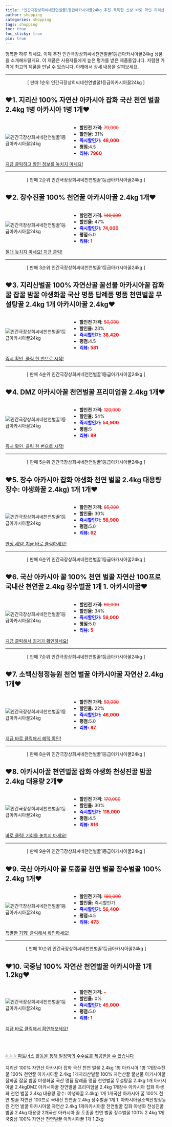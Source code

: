 ```yaml
---
title: "인간극장상희씨네천연벌꿀1등급아카시아꿀24kg 추천 독특한 신상 바로 확인 지리산 100% 자연산 아카시아 잡화"
author: shopping
categories: shopping
tags: shopping
toc: true
toc_sticky: true
pin: true
---
```

행복한 하루 되세요. 이제 추천 인간극장상희씨네천연벌꿀1등급아카시아꿀24kg 상품을 소개해드릴게요. 이 제품은 사용자들에게 높은 평가를 받은 제품들입니다. 저렴한 가격에 최고의 제품을 만날 수 있습니다. 아래에서 상세 내용을 살펴보세요.

---
<p class="toplist" style="margin: 0 auto; display: block; width: fit-content;">[ 판매 1순위 인간극장상희씨네천연벌꿀1등급아카시아꿀24kg ]</p>

<h2><strong>❤️1. 지리산 100% 자연산 아카시아 잡화 국산 천연 벌꿀 2.4kg 1병 아카시아 1병 1개❤️</strong></h2>

<div style="display: flex; align-items: center;">
    <div style="flex: 0.4;">
        <img src="https://thumbnail9.coupangcdn.com/thumbnails/remote/230x230ex/image/vendor_inventory/706c/19e8189cfa27e4eff3810da11f8c53ad7ae250aaca7fb1a21e36433f04bb.jpg" alt="인간극장상희씨네천연벌꿀1등급아카시아꿀24kg" style="max-width: 100%;">
    </div>
    <div style="flex: 0.6; margin-left: 10px;">
        <ul>
            <li><strong>할인전 가격:</strong> <del style="color: red;">70,000</del></li>
            <li><strong>할인율:</strong> 31%</li>
            <li><span style='color:blue'><strong>즉시할인가:</strong></span> <span style='color:red'><strong>48,000</strong></span></li>
            <li><strong>평점:</strong>4.5</li>
            <li><span style='color:blue'><strong>리뷰:</strong></span> <span style='color:red'><strong>7960</strong></span></li>
        </ul>
    </div>
</div>
<div class="center">
    <a href="https://selin100587.github.io?lptag=AF9450613&subid=githubio&pageKey=2173206718&traceid=V0-153&itemId=3696314534&vendorItemId=71681666718" class="myButton">
        지금 클릭하고 할인 정보를 놓치지 마세요!
    </a>
</div>


---
<p class="toplist" style="margin: 0 auto; display: block; width: fit-content;">[ 판매 2순위 인간극장상희씨네천연벌꿀1등급아카시아꿀24kg ]</p>

<h2><strong>❤️2. 장수진꿀 100% 천연꿀 아카시아꿀 2.4kg 1개❤️</strong></h2>

<div style="display: flex; align-items: center;">
    <div style="flex: 0.4;">
        <img src="https://thumbnail10.coupangcdn.com/thumbnails/remote/230x230ex/image/vendor_inventory/b5d7/207bc7892ea3e9f47c31b2b9519a94fa1255b26822ca1a01533a9f5d8c08.jpg" alt="인간극장상희씨네천연벌꿀1등급아카시아꿀24kg" style="max-width: 100%;">
    </div>
    <div style="flex: 0.6; margin-left: 10px;">
        <ul>
            <li><strong>할인전 가격:</strong> <del style="color: red;">140,000</del></li>
            <li><strong>할인율:</strong> 47%</li>
            <li><span style='color:blue'><strong>즉시할인가:</strong></span> <span style='color:red'><strong>74,000</strong></span></li>
            <li><strong>평점:</strong>5.0</li>
            <li><span style='color:blue'><strong>리뷰:</strong></span> <span style='color:red'><strong>1</strong></span></li>
        </ul>
    </div>
</div>
<div class="center">
    <a href="https://selin100587.github.io?lptag=AF9450613&subid=githubio&pageKey=8205249004&traceid=V0-153&itemId=20539732281&vendorItemId=87461996682" class="myButton">
        절대 놓치지 마세요! 지금 클릭!
    </a>
</div>


---
<p class="toplist" style="margin: 0 auto; display: block; width: fit-content;">[ 판매 3순위 인간극장상희씨네천연벌꿀1등급아카시아꿀24kg ]</p>

<h2><strong>❤️3. 지리산벌꿀 100% 자연산꿀 꿀선물 아카시아꿀 잡화꿀 잡꿀 밤꿀 야생화꿀 국산 명품 답례품 명품 천연벌꿀 무설탕꿀 2.4kg 1개 아카시아꿀 2.4kg❤️</strong></h2>

<div style="display: flex; align-items: center;">
    <div style="flex: 0.4;">
        <img src="https://thumbnail8.coupangcdn.com/thumbnails/remote/230x230ex/image/vendor_inventory/c9d0/3c2066a02534b11d92fa1826b9beeb4e07c62bc4b7ad1759b1af1418c6dc.png" alt="인간극장상희씨네천연벌꿀1등급아카시아꿀24kg" style="max-width: 100%;">
    </div>
    <div style="flex: 0.6; margin-left: 10px;">
        <ul>
            <li><strong>할인전 가격:</strong> <del style="color: red;">50,000</del></li>
            <li><strong>할인율:</strong> 23%</li>
            <li><span style='color:blue'><strong>즉시할인가:</strong></span> <span style='color:red'><strong>38,420</strong></span></li>
            <li><strong>평점:</strong>4.5</li>
            <li><span style='color:blue'><strong>리뷰:</strong></span> <span style='color:red'><strong>581</strong></span></li>
        </ul>
    </div>
</div>
<div class="center">
    <a href="https://selin100587.github.io?lptag=AF9450613&subid=githubio&pageKey=7271860369&traceid=V0-153&itemId=18547073180&vendorItemId=82226450323" class="myButton">
        즉시 확인, 클릭 한 번으로 시작!
    </a>
</div>


---
<p class="toplist" style="margin: 0 auto; display: block; width: fit-content;">[ 판매 4순위 인간극장상희씨네천연벌꿀1등급아카시아꿀24kg ]</p>

<h2><strong>❤️4. DMZ 아카시아꿀 천연벌꿀 프리미엄꿀 2.4kg 1개❤️</strong></h2>

<div style="display: flex; align-items: center;">
    <div style="flex: 0.4;">
        <img src="https://thumbnail8.coupangcdn.com/thumbnails/remote/230x230ex/image/vendor_inventory/793c/ac6ddc9ba3de573c3b7397d4a550e043f86659e91287718d8020ed02dda5.jpg" alt="인간극장상희씨네천연벌꿀1등급아카시아꿀24kg" style="max-width: 100%;">
    </div>
    <div style="flex: 0.6; margin-left: 10px;">
        <ul>
            <li><strong>할인전 가격:</strong> <del style="color: red;">120,000</del></li>
            <li><strong>할인율:</strong> 54%</li>
            <li><span style='color:blue'><strong>즉시할인가:</strong></span> <span style='color:red'><strong>54,900</strong></span></li>
            <li><strong>평점:</strong>5</li>
            <li><span style='color:blue'><strong>리뷰:</strong></span> <span style='color:red'><strong>99</strong></span></li>
        </ul>
    </div>
</div>
<div class="center">
    <a href="https://selin100587.github.io?lptag=AF9450613&subid=githubio&pageKey=8148663136&traceid=V0-153&itemId=23179414660&vendorItemId=90212115121" class="myButton">
        즉시 확인, 클릭 한 번으로 시작!
    </a>
</div>


---
<p class="toplist" style="margin: 0 auto; display: block; width: fit-content;">[ 판매 5순위 인간극장상희씨네천연벌꿀1등급아카시아꿀24kg ]</p>

<h2><strong>❤️5. 장수 아카시아 잡화 야생화 천연 벌꿀 2.4kg 대용량 장수: 야생화꿀 2.4kg) 1개 1개❤️</strong></h2>

<div style="display: flex; align-items: center;">
    <div style="flex: 0.4;">
        <img src="https://thumbnail6.coupangcdn.com/thumbnails/remote/230x230ex/image/vendor_inventory/d34b/e33b71bfd40123a5b7c647e9a04b24c3768287c78f419e572a8b1f4bd9ac.png" alt="인간극장상희씨네천연벌꿀1등급아카시아꿀24kg" style="max-width: 100%;">
    </div>
    <div style="flex: 0.6; margin-left: 10px;">
        <ul>
            <li><strong>할인전 가격:</strong> <del style="color: red;">85,000</del></li>
            <li><strong>할인율:</strong> 30%</li>
            <li><span style='color:blue'><strong>즉시할인가:</strong></span> <span style='color:red'><strong>58,900</strong></span></li>
            <li><strong>평점:</strong>5.0</li>
            <li><span style='color:blue'><strong>리뷰:</strong></span> <span style='color:red'><strong>62</strong></span></li>
        </ul>
    </div>
</div>
<div class="center">
    <a href="https://selin100587.github.io?lptag=AF9450613&subid=githubio&pageKey=7711246662&traceid=V0-153&itemId=20671301508&vendorItemId=84180274770" class="myButton">
        한정 세일! 지금 바로 클릭하세요!
    </a>
</div>


---
<p class="toplist" style="margin: 0 auto; display: block; width: fit-content;">[ 판매 6순위 인간극장상희씨네천연벌꿀1등급아카시아꿀24kg ]</p>

<h2><strong>❤️6. 국산 아카시아 꿀 100% 천연 벌꿀 자연산 100프로 국내산 천연꿀 2.4kg 장수벌꿀 1개 1. 아카시아꿀❤️</strong></h2>

<div style="display: flex; align-items: center;">
    <div style="flex: 0.4;">
        <img src="https://thumbnail8.coupangcdn.com/thumbnails/remote/230x230ex/image/vendor_inventory/96ca/eb6df31613b5e5f05736c2424e9b4e62d085d857ffbd8e959d46c02ef0b5.jpg" alt="인간극장상희씨네천연벌꿀1등급아카시아꿀24kg" style="max-width: 100%;">
    </div>
    <div style="flex: 0.6; margin-left: 10px;">
        <ul>
            <li><strong>할인전 가격:</strong> <del style="color: red;">90,000</del></li>
            <li><strong>할인율:</strong> 34%</li>
            <li><span style='color:blue'><strong>즉시할인가:</strong></span> <span style='color:red'><strong>59,000</strong></span></li>
            <li><strong>평점:</strong>5.0</li>
            <li><span style='color:blue'><strong>리뷰:</strong></span> <span style='color:red'><strong>5</strong></span></li>
        </ul>
    </div>
</div>
<div class="center">
    <a href="https://selin100587.github.io?lptag=AF9450613&subid=githubio&pageKey=7701528316&traceid=V0-153&itemId=20621514424&vendorItemId=87695750714" class="myButton">
        지금 클릭해서 최저가 확인하세요!
    </a>
</div>


---
<p class="toplist" style="margin: 0 auto; display: block; width: fit-content;">[ 판매 7순위 인간극장상희씨네천연벌꿀1등급아카시아꿀24kg ]</p>

<h2><strong>❤️7. 소백산청정농원 천연 벌꿀 아카시아꿀 자연산 2.4kg 1개❤️</strong></h2>

<div style="display: flex; align-items: center;">
    <div style="flex: 0.4;">
        <img src="https://thumbnail10.coupangcdn.com/thumbnails/remote/230x230ex/image/vendor_inventory/2313/ca933a8799c8e57e00082b3c817c8609797e3522bd690a83faee9b94b89a.jpg" alt="인간극장상희씨네천연벌꿀1등급아카시아꿀24kg" style="max-width: 100%;">
    </div>
    <div style="flex: 0.6; margin-left: 10px;">
        <ul>
            <li><strong>할인전 가격:</strong> <del style="color: red;">59,000</del></li>
            <li><strong>할인율:</strong> 22%</li>
            <li><span style='color:blue'><strong>즉시할인가:</strong></span> <span style='color:red'><strong>46,000</strong></span></li>
            <li><strong>평점:</strong>5.0</li>
            <li><span style='color:blue'><strong>리뷰:</strong></span> <span style='color:red'><strong>87</strong></span></li>
        </ul>
    </div>
</div>
<div class="center">
    <a href="https://selin100587.github.io?lptag=AF9450613&subid=githubio&pageKey=7557689050&traceid=V0-153&itemId=19904258897&vendorItemId=86563697756" class="myButton">
        지금 바로 클릭해서 혜택 확인!
    </a>
</div>


---
<p class="toplist" style="margin: 0 auto; display: block; width: fit-content;">[ 판매 8순위 인간극장상희씨네천연벌꿀1등급아카시아꿀24kg ]</p>

<h2><strong>❤️8. 아카시아꿀 천연벌꿀 잡화 야생화 천성진꿀 밤꿀 2.4kg 대용량 2개❤️</strong></h2>

<div style="display: flex; align-items: center;">
    <div style="flex: 0.4;">
        <img src="https://thumbnail9.coupangcdn.com/thumbnails/remote/230x230ex/image/vendor_inventory/5be5/b3ef6169b5d5cad69554ee4bb804da141999ff0ff9217d97b1bf4d624aac.jpg" alt="인간극장상희씨네천연벌꿀1등급아카시아꿀24kg" style="max-width: 100%;">
    </div>
    <div style="flex: 0.6; margin-left: 10px;">
        <ul>
            <li><strong>할인전 가격:</strong> <del style="color: red;">170,000</del></li>
            <li><strong>할인율:</strong> 30%</li>
            <li><span style='color:blue'><strong>즉시할인가:</strong></span> <span style='color:red'><strong>118,000</strong></span></li>
            <li><strong>평점:</strong>4.5</li>
            <li><span style='color:blue'><strong>리뷰:</strong></span> <span style='color:red'><strong>816</strong></span></li>
        </ul>
    </div>
</div>
<div class="center">
    <a href="https://selin100587.github.io?lptag=AF9450613&subid=githubio&pageKey=6072286239&traceid=V0-153&itemId=11253270937&vendorItemId=78530328711" class="myButton">
        바로 클릭! 기회를 놓치지 마세요!
    </a>
</div>


---
<p class="toplist" style="margin: 0 auto; display: block; width: fit-content;">[ 판매 9순위 인간극장상희씨네천연벌꿀1등급아카시아꿀24kg ]</p>

<h2><strong>❤️9. 국산 아카시아 꿀 토종꿀 천연 벌꿀 장수벌꿀 100% 2.4kg 1개❤️</strong></h2>

<div style="display: flex; align-items: center;">
    <div style="flex: 0.4;">
        <img src="https://thumbnail6.coupangcdn.com/thumbnails/remote/230x230ex/image/vendor_inventory/d83d/7ad9101c972fa14cdc26039e8dd14787ff274065659e27ba6b934e77bb9b.jpg" alt="인간극장상희씨네천연벌꿀1등급아카시아꿀24kg" style="max-width: 100%;">
    </div>
    <div style="flex: 0.6; margin-left: 10px;">
        <ul>
            <li><strong>할인전 가격:</strong> <del style="color: red;">180,000</del></li>
            <li><strong>할인율:</strong> 즉시할인가</li>
            <li><span style='color:blue'><strong>즉시할인가:</strong></span> <span style='color:red'><strong>56,400</strong></span></li>
            <li><strong>평점:</strong>4.5</li>
            <li><span style='color:blue'><strong>리뷰:</strong></span> <span style='color:red'><strong>473</strong></span></li>
        </ul>
    </div>
</div>
<div class="center">
    <a href="https://selin100587.github.io?lptag=AF9450613&subid=githubio&pageKey=7382123891&traceid=V0-153&itemId=20254576880&vendorItemId=87840647129" class="myButton">
        특별한 기회! 클릭해서 확인하세요!
    </a>
</div>


---
<p class="toplist" style="margin: 0 auto; display: block; width: fit-content;">[ 판매 10순위 인간극장상희씨네천연벌꿀1등급아카시아꿀24kg ]</p>

<h2><strong>❤️10. 국중남 100% 자연산 천연벌꿀 아카시아꿀 1개 1.2kg❤️</strong></h2>

<div style="display: flex; align-items: center;">
    <div style="flex: 0.4;">
        <img src="https://thumbnail7.coupangcdn.com/thumbnails/remote/230x230ex/image/vendor_inventory/168f/c8041252e412de8c2a9bcd7fc4fb903f99ba380408653f48248bc9db6bde.jpg" alt="인간극장상희씨네천연벌꿀1등급아카시아꿀24kg" style="max-width: 100%;">
    </div>
    <div style="flex: 0.6; margin-left: 10px;">
        <ul>
            <li><strong>할인전 가격:</strong> <del style="color: red;">-</del></li>
            <li><strong>할인율:</strong> 0%</li>
            <li><span style='color:blue'><strong>즉시할인가:</strong></span> <span style='color:red'><strong>45,000</strong></span></li>
            <li><strong>평점:</strong>5.0</li>
            <li><span style='color:blue'><strong>리뷰:</strong></span> <span style='color:red'><strong>1</strong></span></li>
        </ul>
    </div>
</div>
<div class="center">
    <a href="https://selin100587.github.io?lptag=AF9450613&subid=githubio&pageKey=7759989620&traceid=V0-153&itemId=20923737021&vendorItemId=87990553326" class="myButton">
        지금 바로 클릭해서 확인해보세요!
    </a>
</div>

<br><br><br>[💦 💦 💦 파트너스 활동을 통해 일정액의 수수료를 제공받을 수 있습니다](https://link.coupang.com/a/bcpT2c)<br><br>지리산 100% 자연산 아카시아 잡화 국산 천연 벌꿀 2.4kg 1병 아카시아 1병 1개장수진꿀 100% 천연꿀 아카시아꿀 2.4kg 1개지리산벌꿀 100% 자연산꿀 꿀선물 아카시아꿀 잡화꿀 잡꿀 밤꿀 야생화꿀 국산 명품 답례품 명품 천연벌꿀 무설탕꿀 2.4kg 1개 아카시아꿀 2.4kgDMZ 아카시아꿀 천연벌꿀 프리미엄꿀 2.4kg 1개장수 아카시아 잡화 야생화 천연 벌꿀 2.4kg 대용량 장수: 야생화꿀 2.4kg) 1개 1개국산 아카시아 꿀 100% 천연 벌꿀 자연산 100프로 국내산 천연꿀 2.4kg 장수벌꿀 1개 1. 아카시아꿀소백산청정농원 천연 벌꿀 아카시아꿀 자연산 2.4kg 1개아카시아꿀 천연벌꿀 잡화 야생화 천성진꿀 밤꿀 2.4kg 대용량 2개국산 아카시아 꿀 토종꿀 천연 벌꿀 장수벌꿀 100% 2.4kg 1개국중남 100% 자연산 천연벌꿀 아카시아꿀 1개 1.2kg